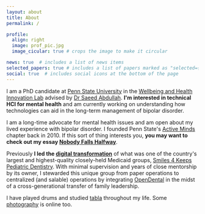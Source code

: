 ```yaml
---
layout: about
title: About
permalink: /

profile:
  align: right
  image: prof_pic.jpg
  image_cicular: true # crops the image to make it circular

news: true  # includes a list of news items
selected_papers: true # includes a list of papers marked as "selected={true}"
social: true  # includes social icons at the bottom of the page
---
```


I am a PhD candidate at [Penn State University](https://ist.psu.edu/prospective/graduate/phd-informatics) in the [Wellbeing and Health Innovation Lab](https://whilab.org) advised by [Dr Saeed Abdullah](https://saeedabdullah.com). **I'm interested in technical HCI for mental health** and am currently working on understanding how technologies can aid in the long-term management of bipolar disorder.

<span data-nosnippet>I am a long-time advocate for mental health issues and am open about my lived experience with bipolar disorder. I founded Penn State's [Active Minds](https://www.activeminds.org) chapter back in 2010. If this sort of thing interests you, **you may want to check out my essay [Nobody Falls Halfway](/nobody-falls-halfway/)**.</span>

Previously **I led the [digital transformation](https://en.wikipedia.org/wiki/Digital_transformation)** of what was one of the country's largest and highest-quality closely-held Medicaid groups, [Smiles 4 Keeps Pediatric Dentistry](https://www.smiles4keeps.com). With minimal supervision and years of close mentorship by its owner, I stewarded this unique group from paper operations to centralized (and salable) operations by integrating [OpenDental](https://www.opendental.com) in the midst of a cross-generational transfer of family leadership.

I have played drums and studied [tabla](/tabla/) throughout my life. Some [photography](/gallery/) is online too.
